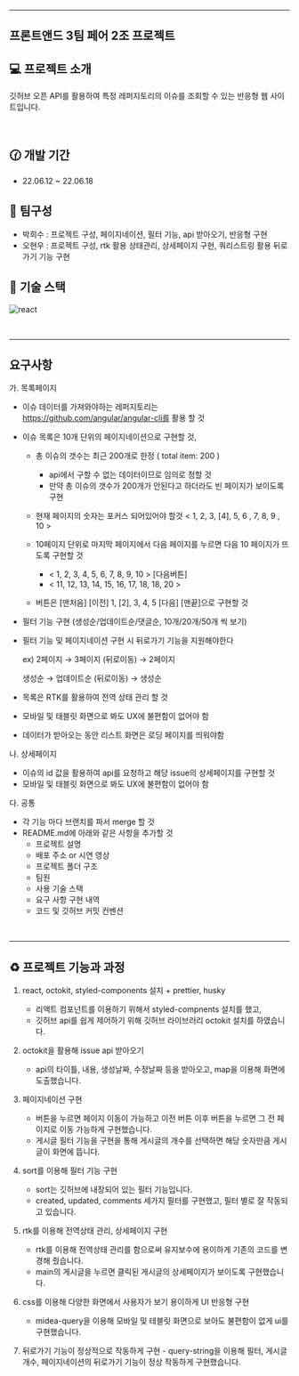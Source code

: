 ***
## 프론트앤드 3팀 페어 2조 프로젝트 


## :computer: 프로젝트 소개 
깃허브 오픈 API를 활용하여 특정 레퍼지토리의 이슈를 조회할 수 있는 반응형 웹 사이트입니다. 

<br>

## :clock130: 개발 기간 
- 22.06.12 ~ 22.06.18
  
## :couple: 팀구성
- 박희수 : 프로젝트 구성, 페이지네이션, 필터 기능, api 받아오기, 반응형 구현
- 오현우 : 프로젝트 구성, rtk 활용 상태관리, 상세페이지 구현, 쿼리스트링 활용 뒤로가기 기능 구현

## :hammer: 기술 스택 
![react](https://img.shields.io/badge/react-18.2.0-61DAFB?logo=react)


<br>

***
## 요구사항 

가. 목록페이지

- 이슈 데이터를 가져와야하는 레퍼지토리는 https://github.com/angular/angular-cli를 활용 할 것
- 이슈 목록은 10개 단위의 페이지네이션으로 구현할 것,
    - 총 이슈의 갯수는 최근 200개로 한정 ( total item: 200 )
        - api에서 구할 수 없는 데이터이므로 임의로 정할 것
        - 만약 총 이슈의 갯수가 200개가 안된다고 하더라도 빈 페이지가 보이도록 구현
        
    - 현재 페이지의 숫자는 포커스 되어있어야 할것 < 1, 2, 3, [4], 5, 6 , 7, 8, 9 , 10 >
    - 10페이지 단위로 마지막 페이지에서 다음 페이지를 누르면 다음 10 페이지가 뜨도록 구현할 것
        - < 1, 2, 3, 4, 5, 6, 7, 8, 9, 10 > [다음버튼]
        - < 11, 12, 13, 14, 15, 16, 17, 18, 18, 20 >
        
    - 버튼은 [맨처음] [이전] 1, [2], 3, 4, 5 [다음] [맨끝]으로 구현할 것

- 필터 기능 구현 (생성순/업데이트순/댓글순, 10개/20개/50개 씩 보기)
- 필터 기능 및 페이지네이션 구현 시 뒤로가기 기능을 지원해야한다
    
    ex) 2페이지 → 3페이지 (뒤로이동) → 2페이지
    
     생성순 → 업데이트순 (뒤로이동) → 생성순
    
- 목록은 RTK를 활용하여 전역 상태 관리 할 것
- 모바일 및 태블릿 화면으로 봐도 UX에 불편함이 없어야 함
- 데이터가 받아오는 동안 리스트 화면은 로딩 페이지를 띄워야함

나. 상세페이지

- 이슈의 id 값을 활용하여 api를 요청하고 해당 issue의 상세페이지를 구현할 것
- 모바일 및 태블릿 화면으로 봐도 UX에 불편함이 없어야 함

다. 공통

- 각 기능 마다 브랜치를 파서 merge 할 것
- README.md에 아래와 같은 사항을 추가할 것
    - 프로젝트 설명
    - 배포 주소 or 시연 영상
    - 프로젝트 폴더 구조
    - 팀원
    - 사용 기술 스택
    - 요구 사항 구현 내역
    - 코드 및 깃허브 커밋 컨벤션

<br> 

***
## :recycle: 프로젝트 기능과 과정  
  1. react, octokit, styled-components 설치 + prettier, husky
     - 리액트 컴포넌트를 이용하기 위해서 styled-compnents 설치를 했고,
     - 깃허브 api를 쉽게 제어하기 위해 깃허브 라이브러리 octokit 설치를 하였습니다.
       
  2. octokit을 활용해 issue api 받아오기
     - api의 타이틀, 내용, 생성날짜, 수정날짜 등을 받아오고, map을 이용해 화면에 도출했습니다.
       
  3. 페이지네이션 구현
     - 버튼을 누르면 페이지 이동이 가능하고 이전 버튼 이후 버튼을 누르면 그 전 페이지로 이동 가능하게 구현했습니다.
     - 게시글 필터 기능을 구현을 통해 게시글의 개수를 선택하면 해당 숫자만큼 게시글이 화면에 뜹니다.
       
  4. sort를 이용해 필터 기능 구현
     - sort는 깃허브에 내장되어 있는 필터 기능입니다.
     - created, updated, comments 세가지 필터를 구현했고, 필터 별로 잘 작동되고 있습니다.
       
  5. rtk를 이용해 전역상태 관리, 상세페이지 구현
     - rtk를 이용해 전역상태 관리를 함으로써 유지보수에 용이하게 기존의 코드를 변경해 줬습니다.
     - main의 게시글을 누르면 클릭된 게시글의 상세페이지가 보이도록 구현했습니다.
       
  6. css를 이용해 다양한 화면에서 사용자가 보기 용이하게 UI 반응형 구현
     - midea-query을 이용해 모바일 및 테블릿 화면으로 보아도 불편함이 없게 ui를 구현했습니다.
       
  7. 뒤로가기 기능이 정상적으로 작동하게 구현
    - query-string을 이용해 필터, 게시글 개수, 페이지네이션의 뒤로가기 기능이 정상 작동하게 구현했습니다.
